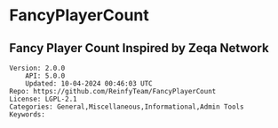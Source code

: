 # FancyPlayerCount
## Fancy Player Count Inspired by Zeqa Network
```properties
Version: 2.0.0
    API: 5.0.0
    Updated: 10-04-2024 00:46:03 UTC
Repo: https://github.com/ReinfyTeam/FancyPlayerCount
License: LGPL-2.1
Categories: General,Miscellaneous,Informational,Admin Tools
Keywords: 
```
